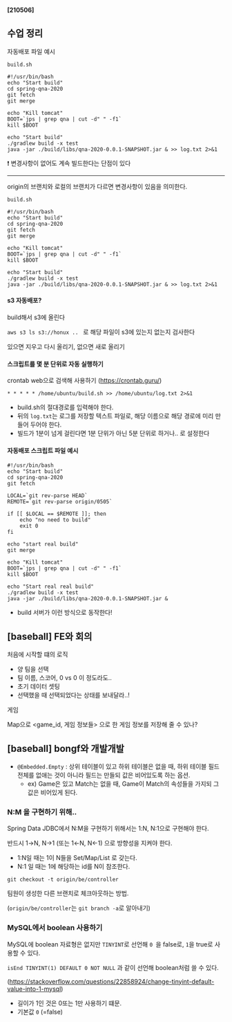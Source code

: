 **[210506]**



## 수업 정리

자동배포 파일 예시

`build.sh`

```
#!/usr/bin/bash
echo "Start build"
cd spring-qna-2020
git fetch
git merge

echo "Kill tomcat"
BOOT=`jps | grep qna | cut -d" " -f1`
kill $BOOT

echo "Start build"
./gradlew build -x test
java -jar ./build/libs/qna-2020-0.0.1-SNAPSHOT.jar & >> log.txt 2>&1
```

❗ 변경사항이 없어도 계속 빌드한다는 단점이 있다

---

origin의 브랜치와 로컬의 브랜치가 다르면 변경사항이 있음을 의미한다.

`build.sh`

```
#!/usr/bin/bash
echo "Start build"
cd spring-qna-2020
git fetch
git merge

echo "Kill tomcat"
BOOT=`jps | grep qna | cut -d" " -f1`
kill $BOOT

echo "Start build"
./gradlew build -x test
java -jar ./build/libs/qna-2020-0.0.1-SNAPSHOT.jar & >> log.txt 2>&1
```

####  s3 자동배포?

build해서 s3에 올린다

`aws s3 ls s3://honux .. ` 로 해당 파일이 s3에 있는지 없는지 검사한다

있으면 지우고 다시 올리기, 없으면 새로 올리기

#### 스크립트를 몇 분 단위로 자동 실행하기

crontab web으로 검색해 사용하기 (https://crontab.guru/)

`* * * * * /home/ubuntu/build.sh >> /home/ubuntu/log.txt 2>&1`

- build.sh의 절대경로를 입력해야 한다.
- 뒤의 `log.txt`는 로그를 저장할 텍스트 파일로, 해당 이름으로 해당 경로에 미리 만들어 두어야 한다.
- 빌드가 1분이 넘게 걸린다면 1분 단위가 아닌 5분 단위로 하거나.. 로 설정한다

#### 자동배포 스크립트 파일 예시

```
#!/usr/bin/bash
echo "Start build"
cd spring-qna-2020
git fetch

LOCAL=`git rev-parse HEAD`
REMOTE=`git rev-parse origin/0505`

if [[ $LOCAL == $REMOTE ]]; then
	echo "no need to build"
	exit 0
fi

echo "start real build"
git merge

echo "Kill tomcat"
BOOT=`jps | grep qna | cut -d" " -f1`
kill $BOOT

echo "Start real real build"
./gradlew build -x test
java -jar ./build/libs/qna-2020-0.0.1-SNAPSHOT.jar &

```

- build 서버가 이런 방식으로 동작한다!





## [baseball] FE와 회의



처음에 시작할 떄의 로직

- 양 팀을 선택
- 팀 이름, 스코어, 0 vs 0 이 정도라도..
- 초기 데이터 셋팅
- 선택했을 때 선택되었다는 상태를 보내달라..!

게임

Map으로 <game_id, 게임 정보들> 으로 한 게임 정보를 저장해 줄 수 있나?





## [baseball] bongf와 개발개발



- `@Embedded.Empty` : 상위 테이블이 있고 하위 테이블은 없을 때, 하위 테이블 필드 전체를 없애는 것이 아니라 필드는 만들되 값은 비어있도록 하는 옵션.
  - ex) Game은 있고 Match는 없을 때, Game이 Match의 속성들을 가지되 그 값은 비어있게 된다.

### N:M 을 구현하기 위해..

Spring Data JDBC에서 N:M을 구현하기 위해서는 1:N, N:1으로 구현해야 한다.

반드시 1→N, N→1 (또는 1←N, N←1) 으로 방향성을 지켜야 한다.

- 1:N일 때는 1이 N들을 Set/Map/List 로 갖는다.
- N:1 일 때는 1에 해당하는 id를 N이 참조한다.



`git checkout -t origin/be/controller` 

팀원이 생성한 다른 브랜치로 체크아웃하는 방법.

(`origin/be/controller`는 `git branch -a`로 알아내기)

### MySQL에서 boolean 사용하기

MySQL에 boolean 자료형은 없지만 `TINYINT`로 선언해 `0 `을 false로, `1`을 true로 사용할 수 있다.

`isEnd TINYINT(1) DEFAULT 0 NOT NULL` 과 같이 선언해 boolean처럼 쓸 수 있다.

(https://stackoverflow.com/questions/22858924/change-tinyint-default-value-into-1-mysql)

- 길이가 1인 것은 0또는 1만 사용하기 떄문.
- 기본값 `0` (=false)